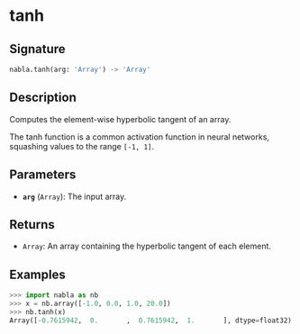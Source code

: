 # tanh

## Signature

```python
nabla.tanh(arg: 'Array') -> 'Array'
```

## Description

Computes the element-wise hyperbolic tangent of an array.

The tanh function is a common activation function in neural networks,
squashing values to the range `[-1, 1]`.

## Parameters

- **`arg`** (`Array`): The input array.

## Returns

- `Array`: An array containing the hyperbolic tangent of each element.

## Examples

```python
>>> import nabla as nb
>>> x = nb.array([-1.0, 0.0, 1.0, 20.0])
>>> nb.tanh(x)
Array([-0.7615942,  0.       ,  0.7615942,  1.       ], dtype=float32)
```
